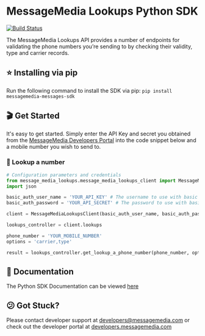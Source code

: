 # MessageMedia Lookups Python SDK
[![Build Status](https://travis-ci.org/messagemedia/lookups-python-sdk.svg?branch=master)](https://travis-ci.org/messagemedia/lookups-python-sdk)

The MessageMedia Lookups API provides a number of endpoints for validating the phone numbers you’re sending to by checking their validity, type and carrier records.

## ⭐️ Installing via pip
Run the following command to install the SDK via pip: `pip install messagemedia-messages-sdk`

## 🎬 Get Started
It's easy to get started. Simply enter the API Key and secret you obtained from the [MessageMedia Developers Portal](https://developers.messagemedia.com) into the code snippet below and a mobile number you wish to send to.

### 👀 Lookup a number
```python
# Configuration parameters and credentials
from message_media_lookups.message_media_lookups_client import MessageMediaLookupsClient
import json

basic_auth_user_name = 'YOUR_API_KEY' # The username to use with basic authentication
basic_auth_password = 'YOUR_API_SECRET' # The password to use with basic authentication

client = MessageMediaLookupsClient(basic_auth_user_name, basic_auth_password)

lookups_controller = client.lookups

phone_number = 'YOUR_MOBILE_NUMBER'
options = 'carrier,type'

result = lookups_controller.get_lookup_a_phone_number(phone_number, options)
```

## 📕 Documentation
The Python SDK Documentation can be viewed [here](DOCUMENTATION.md)

## 😕 Got Stuck?
Please contact developer support at developers@messagemedia.com or check out the developer portal at [developers.messagemedia.com](https://developers.messagemedia.com/)
